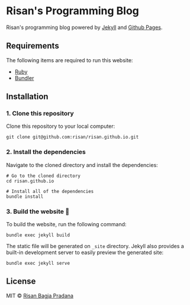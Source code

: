 # Risan's Programming Blog

Risan's programming blog powered by [Jekyll](https://jekyllrb.com/) and [Github Pages](https://pages.github.com/).

## Requirements

The following items are required to run this website:

* [Ruby](http://www.ruby-lang.org/)
* [Bundler](https://bundler.io/)

## Installation

### 1. Clone this repository

Clone this repository to your local computer:

```shell
git clone git@github.com:risan/risan.github.io.git
```

### 2. Install the dependencies

Navigate to the cloned directory and install the dependencies:

```shell
# Go to the cloned directory
cd risan.github.io

# Install all of the dependencies
bundle install
```

### 3. Build the website 🎉

To build the website, run the following command:

```shell
bundle exec jekyll build
```

The static file will be generated on `_site` directory. Jekyll also provides a built-in development server to easily preview the generated site:

```shell
bundle exec jekyll serve
```

## License

MIT © [Risan Bagja Pradana](https://risan.io)
